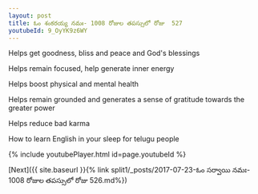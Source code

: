 ```yaml
---
layout: post
title: ఓం శంకరయ్య నమః- 1008 రోజుల తపస్సులో రోజు  527
youtubeId: 9_OyYK9z6WY
---
```

 
 
Helps get goodness, bliss and peace and God's blessings
 
Helps remain focused, help generate inner energy 
 
Helps boost physical and mental health 
 
Helps remain grounded and generates a sense of gratitude towards the greater power 
 
Helps reduce bad karma
 
How to learn English in your sleep for telugu people
 
 
 
 


{% include youtubePlayer.html id=page.youtubeId %}
 
[Next]({{ site.baseurl }}{% link split1/_posts/2017-07-23-ఓం సర్వాయి నమః- 1008 రోజుల తపస్సులో రోజు  526.md%})
 

